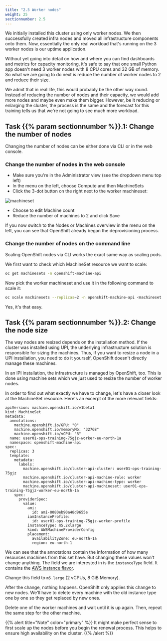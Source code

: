 ```yaml
---
title: "2.5 Worker nodes"
weight: 25
sectionnumber: 2.5
---
```


We initially installed this cluster using only worker nodes.
We then successfully created infra nodes and moved all infrastructure components onto them.
Now, essentially the only real workload that's running on the 3 worker nodes is our uptime application.

Without yet going into detail on how and where you can find dashboards and metrics for capacity monitoring, it's safe to say that one small Python app doesn't need 3 worker nodes with 8 CPU cores and 32 GB of memory.
So what we are going to do next is reduce the number of worker nodes to 2 and reduce their size.

We admit that in real life, this would probably be the other way round.
Instead of reducing the number of nodes and their capacity, we would add more nodes and maybe even make them bigger.
However, be it reducing or enlarging the cluster, the process is the same and the forecast for this training tells us that we're not going to see much more workload.


## Task {{% param sectionnumber %}}.1: Change the number of nodes

Changing the number of nodes can be either done via CLI or in the web console.


### Change the number of nodes in the web console

* Make sure you're in the Administrator view (see the dropdown menu top left)
* In the menu on the left, choose Compute and then MachineSets
* Click the 3-dot button on the right next to the worker machineset:

![machineset](machineset.png)

* Choose to edit Machine count
* Reduce the number of machines to 2 and click Save

If you now switch to the Nodes or Machines overview in the menu on the left, you can see that OpenShift already began the deprovisioning process.


### Change the number of nodes on the command line

Scaling OpenShift nodes via CLI works the exact same way as scaling pods.

We first want to check which MachineSet resource we want to scale:

```bash
oc get machinesets -n openshift-machine-api
```

Now pick the worker machineset and use it in the following command to scale it:

```bash
oc scale machinesets --replicas=2 -n openshift-machine-api <machineset name>
```

Yes, it's that easy.


## Task {{% param sectionnumber %}}.2: Change the node size

The way nodes are resized depends on the installation method.
If the cluster was installed using UPI, the underlying infrastructure solution is responsible for sizing the machines.
Thus, if you want to resize a node in a UPI installation, you need to do it yourself, OpenShift doesn't directly manage these machines.

In an IPI installation, the infrastructure is managed by OpenShift, too.
This is done using machine sets which we just used to resize the number of worker nodes.

In order to find out what exactly we have to change, let's have a closer look at the MachineSet resource.
Here's an excerpt of the more relevant fields:

```
apiVersion: machine.openshift.io/v1beta1
kind: MachineSet
metadata:
  annotations:
    machine.openshift.io/GPU: "0"
    machine.openshift.io/memoryMb: "32768"
    machine.openshift.io/vCPU: "8"
  name: user01-ops-training-75gjz-worker-eu-north-1a
  namespace: openshift-machine-api
spec:
  replicas: 3
  template:
    metadata:
      labels:
        machine.openshift.io/cluster-api-cluster: user01-ops-training-75gjz
        machine.openshift.io/cluster-api-machine-role: worker
        machine.openshift.io/cluster-api-machine-type: worker
        machine.openshift.io/cluster-api-machineset: user01-ops-training-75gjz-worker-eu-north-1a
    spec:
      providerSpec:
        value:
          ami:
            id: ami-0080eb90a48d9655e
          iamInstanceProfile:
            id: user01-ops-training-75gjz-worker-profile
          instanceType: m5.2xlarge
          kind: AWSMachineProviderConfig
          placement:
            availabilityZone: eu-north-1a
            region: eu-north-1
```

We can see that the annotations contain the information of how many resources machines from this set have.
But changing these values won't change anything.
The field we are interested in is the `instanceType` field.
It contains the [AWS instance flavor](https://aws.amazon.com/ec2/instance-types/).

Change this field to `m5.large` (2 vCPUs, 8 GiB Memory).

After the change, nothing happens.
OpenShift only applies this change to new nodes.
We'll have to delete every machine with the old instance type one by one so they get replaced by new ones.

Delete one of the worker machines and wait until it is up again.
Then, repeat the same step for the other machine.

{{% alert title="Note" color="primary" %}}
It might make perfect sense to first scale up the nodes before you begin the renewal process.
This helps to ensure high availability on the cluster.
{{% /alert %}}
